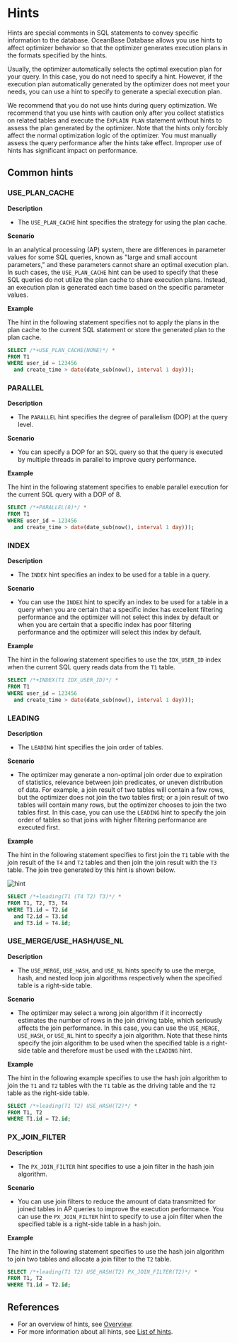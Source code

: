 # Hints

Hints are special comments in SQL statements to convey specific information to the database. OceanBase Database allows you use hints to affect optimizer behavior so that the optimizer generates execution plans in the formats specified by the hints.

Usually, the optimizer automatically selects the optimal execution plan for your query. In this case, you do not need to specify a hint. However, if the execution plan automatically generated by the optimizer does not meet your needs, you can use a hint to specify to generate a special execution plan.

We recommend that you do not use hints during query optimization. We recommend that you use hints with caution only after you collect statistics on related tables and execute the `EXPLAIN PLAN` statement without hints to assess the plan generated by the optimizer. Note that the hints only forcibly affect the normal optimization logic of the optimizer. You must manually assess the query performance after the hints take effect. Improper use of hints has significant impact on performance.

## Common hints

### USE_PLAN_CACHE

**Description**

* The `USE_PLAN_CACHE` hint specifies the strategy for using the plan cache.

**Scenario**

In an analytical processing (AP) system, there are differences in parameter values for some SQL queries, known as "large and small account parameters," and these parameters cannot share an optimal execution plan. In such cases, the `USE_PLAN_CACHE` hint can be used to specify that these SQL queries do not utilize the plan cache to share execution plans. Instead, an execution plan is generated each time based on the specific parameter values.

**Example**

The hint in the following statement specifies not to apply the plans in the plan cache to the current SQL statement or store the generated plan to the plan cache.

```sql
SELECT /*+USE_PLAN_CACHE(NONE)*/ *
FROM T1
WHERE user_id = 123456
  and create_time > date(date_sub(now(), interval 1 day)));
```

### PARALLEL

**Description**

* The `PARALLEL` hint specifies the degree of parallelism (DOP) at the query level.

**Scenario**

* You can specify a DOP for an SQL query so that the query is executed by multiple threads in parallel to improve query performance.

**Example**

The hint in the following statement specifies to enable parallel execution for the current SQL query with a DOP of 8.

```sql
SELECT /*+PARALLEL(8)*/ *
FROM T1
WHERE user_id = 123456
  and create_time > date(date_sub(now(), interval 1 day)));
```

### INDEX

**Description**

* The `INDEX` hint specifies an index to be used for a table in a query.

**Scenario**

* You can use the `INDEX` hint to specify an index to be used for a table in a query when you are certain that a specific index has excellent filtering performance and the optimizer will not select this index by default or when you are certain that a specific index has poor filtering performance and the optimizer will select this index by default.

**Example**

The hint in the following statement specifies to use the `IDX_USER_ID` index when the current SQL query reads data from the `T1` table.

```sql
SELECT /*+INDEX(T1 IDX_USER_ID)*/ *
FROM T1
WHERE user_id = 123456
  and create_time > date(date_sub(now(), interval 1 day)));
```

### LEADING

**Description**

* The `LEADING` hint specifies the join order of tables.

**Scenario**

* The optimizer may generate a non-optimal join order due to expiration of statistics, relevance between join predicates, or uneven distribution of data. For example, a join result of two tables will contain a few rows, but the optimizer does not join the two tables first; or a join result of two tables will contain many rows, but the optimizer chooses to join the two tables first. In this case, you can use the `LEADING` hint to specify the join order of tables so that joins with higher filtering performance are executed first.

**Example**

The hint in the following statement specifies to first join the `T1` table with the join result of the `T4` and `T2` tables and then join the join result with the `T3` table. The join tree generated by this hint is shown below.

![hint](https://obbusiness-private.oss-cn-shanghai.aliyuncs.com/doc/img/observer/ap/hint.jpg)

```sql
SELECT /*+leading(T1 (T4 T2) T3)*/ *
FROM T1, T2, T3, T4
WHERE T1.id = T2.id
  and T2.id = T3.id
  and T3.id = T4.id;
```

### USE_MERGE/USE_HASH/USE_NL

**Description**

* The `USE_MERGE`, `USE_HASH`, and `USE_NL` hints specify to use the merge, hash, and nested loop join algorithms respectively when the specified table is a right-side table.

**Scenario**

* The optimizer may select a wrong join algorithm if it incorrectly estimates the number of rows in the join driving table, which seriously affects the join performance. In this case, you can use the `USE_MERGE`, `USE_HASH`, or `USE_NL` hint to specify a join algorithm. Note that these hints specify the join algorithm to be used when the specified table is a right-side table and therefore must be used with the `LEADING` hint.

**Example**

The hint in the following example specifies to use the hash join algorithm to join the `T1` and `T2` tables with the `T1` table as the driving table and the `T2` table as the right-side table.

```sql
SELECT /*+leading(T1 T2) USE_HASH(T2)*/ *
FROM T1, T2
WHERE T1.id = T2.id;
```

### PX_JOIN_FILTER

**Description**

* The `PX_JOIN_FILTER` hint specifies to use a join filter in the hash join algorithm.

**Scenario**

* You can use join filters to reduce the amount of data transmitted for joined tables in AP queries to improve the execution performance. You can use the `PX_JOIN_FILTER` hint to specify to use a join filter when the specified table is a right-side table in a hash join.

**Example**

The hint in the following statement specifies to use the hash join algorithm to join two tables and allocate a join filter to the `T2` table.

```sql
SELECT /*+leading(T1 T2) USE_HASH(T2) PX_JOIN_FILTER(T2)*/ *
FROM T1, T2
WHERE T1.id = T2.id;
```
## References

- For an overview of hints, see [Overview](../../700.reference/500.sql-reference/100.sql-syntax/300.common-tenant-of-oracle-mode/300.basic-elements-of-oracle-mode/600.annotation-of-oracle-mode/400.hint-of-oracle-mode/100.hint-overview-of-oracle-mode.md).
- For more information about all hints, see [List of hints](../../700.reference/500.sql-reference/100.sql-syntax/300.common-tenant-of-oracle-mode/300.basic-elements-of-oracle-mode/600.annotation-of-oracle-mode/400.hint-of-oracle-mode/200.hint-list-of-oracle-mode/100.the-hint-related-to-the-access-path-of-oracle-mode.md).
